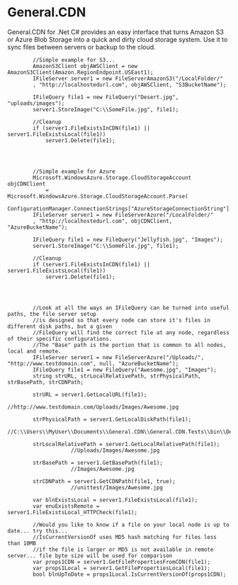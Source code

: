 # General.CDN
General.CDN for .Net C# provides an easy interface that turns Amazon S3 or Azure Blob Storage into a quick and dirty cloud storage system. Use it to sync files between servers or backup to the cloud.


            //Simple example for S3...
            AmazonS3Client objAWSClient = new AmazonS3Client(Amazon.RegionEndpoint.USEast1);
            IFileServer server1 = new FileServerAmazonS3("/LocalFolder/"
            , "http://localhostedurl.com", objAWSClient, "S3BucketName");
            
            IFileQuery file1 = new FileQuery("Desert.jpg", "uploads/images");
            server1.StoreImage("C:\\SomeFile.jpg", file1);
            
            //Cleanup
            if (server1.FileExistsInCDN(file1) || server1.FileExistsLocal(file1))
                server1.Delete(file1);




            //Simple example for Azure
            Microsoft.WindowsAzure.Storage.CloudStorageAccount objCDNClient
                = Microsoft.WindowsAzure.Storage.CloudStorageAccount.Parse(
                ConfigurationManager.ConnectionStrings["AzureStorageConnectionString"].ConnectionString);
            IFileServer server1 = new FileServerAzure("/LocalFolder/"
            , "http://localhostedurl.com", objCDNClient, "AzureBucketName");
            
            IFileQuery file1 = new FileQuery("Jellyfish.jpg", "Images");
            server1.StoreImage("C:\\SomeFile.jpg", file1);
            
            //Cleanup
            if (server1.FileExistsInCDN(file1) || server1.FileExistsLocal(file1))
                server1.Delete(file1);




            //Look at all the ways an IFileQuery can be turned into useful paths, the file server setup 
            //is designed so that every node can store it's files in different disk paths, but a given 
            //FileQuery will find the correct file at any node, regardless of their specific configurations. 
            //The "Base" path is the portion that is common to all nodes, local and remote.
            IFileServer server1 = new FileServerAzure("/Uploads/", "http://www.testdomain.com", null, "AzureBucketName");
            IFileQuery file1 = new FileQuery("Awesome.jpg", "Images");     
            string strURL, strLocalRelativePath, strPhysicalPath, strBasePath, strCDNPath;
            
            strURL = server1.GetLocalURL(file1); 
                        //http://www.testdomain.com/Uploads/Images/Awesome.jpg
                        
            strPhysicalPath = server1.GetLocalDiskPath(file1); 
                        //C:\\Users\\MyUser\\Documents\\General.CDN\\General.CDN.Tests\\bin\\Debug\\Uploads\\Images\\Awesome.jpg
                        
            strLocalRelativePath = server1.GetLocalRelativePath(file1); 
                        //Uploads/Images/Awesome.jpg
                        
            strBasePath = server1.GetBasePath(file1); 
                        //Images/Awesome.jpg
                        
            strCDNPath = server1.GetCDNPath(file1, true); 
                        //unittest/Images/Awesome.jpg
                        
            var blnExistsLocal = server1.FileExistsLocal(file1);
            var enuExistsRemote = server1.FileExistsLocal_HTTPCheck(file1);

            //Would you like to know if a file on your local node is up to date... try this...
            //IsCurrentVersionOf uses MD5 hash matching for files less than 10MB
            //if the file is larger or MD5 is not available in remote server... file byte size will be used for comparison
            var props1CDN = server1.GetFilePropertiesFromCDN(file1);
            var props1Local = server1.GetFilePropertiesLocal(file1);
            bool blnUpToDate = props1Local.IsCurrentVersionOf(props1CDN); 
           
